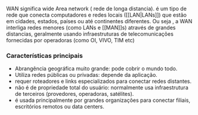 WAN significa wide Area network ( rede de longa distancia).
é um tipo de rede que conecta computadores e redes locais ([[LAN|LANs]]) que estão em cidades, estados, países ou até continentes diferentes.
Ou seja , a WAN interliga redes menores (como LANs e [[MAN]]s) através de grandes distancias, geralmente usando infraestruturas de telecomunicações fornecidas por operadoras (como  OI, VIVO, TIM etc)


### Características principais
- Abrangência geográfica muito grande: pode cobrir o mundo todo.
- Utiliza redes públicas ou privadas: depende da aplicação.
- requer roteadores e links especializados para conectar redes distantes.
- não é de propriedade total do usuário: normalmente usa infraestrutura de terceiros (provedores, operadoras, satélites).
- é usada principalmente por grandes organizações para conectar filiais, escritórios remotos ou data centers.